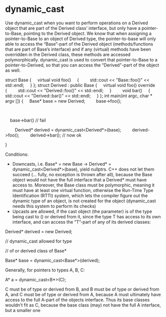 # dynamic_cast

Use dynamic_cast when you want to perform operations on a Derived
object that are part of the Derived class’ interface, but only have a
pointer-to-Base, pointing to the Derived object. We know that when
assigning a pointer-to-Base to an object of Derived type, the
pointer-to-base will only able to access the “Base”-part of the Derived
object (methods/functions that are part of Base’s interface) and if any
(virtual) methods have been overridden in the Derived class, these
methods are accessed polymorphically. dynamic_cast is used to convert
that pointer-to-Base to a pointer-to-Derived, so that you can access the
“Derived"-part of the object as well.

struct Base
 {
     virtual void foo()
     {
         std::cout << "Base::foo()" << std::endl;
     }
 };
struct Derived : public Base
 {
     virtual void foo() override
     {
         std::cout << "Derived::foo()" << std::endl;
     }
    
     void bar()
     {
         std::cout << "Derived::bar()" << std::endl;
     }
 };
int main(int argc, char * argv [])
 {
     Base* base = new Derived;
    
     base->foo();

   

    base->bar() // fail

   
     Derived* derived = dynamic_cast<Derived*>(base);
    
     derived->foo();
    
     derived->bar(); // now ok

}

Conditions:

-   Downcasts, i.e. Base* = new Base -> Derived* =
    dynamic_cast<Derived*>(base), yield nullptrs. C++ does not let them
    succeed (… fully, no exception is thrown after all), because the
    Base object would not have the full interface that a Derived* must
    have access to. Moreover, the Base class must be polymorphic,
    meaning it must have at least one virtual function, otherwise the
    Run-Time Type Identification (RTTI) system, which lets the compiler
    figure out the dynamic type of an object, is not created for the
    object (dynamic_cast needs this system to perform its checks)
-   Upcasts are allowed, if the cast object (the parameter) is of the
    type being cast to (<T>) or derived from it, since the type T has
    access to its own interface, and can access the “T”-part of any of
    its derived classes:

Derived* derived = new Derived;

// dynamic_cast allowed for type

// of or derived class of Base*

Base* base = dynamic_cast<Base*>(derived);

Generally, for pointers to types A, B, C:

A* a = dynamic_cast<B*>(C);

C must be of type or derived from B, and B must be of type or derived
from A, and C must be of type or derived from A, because A must
ultimately have access to the full A-part of the objects interface. Thus
its base classes wouldn’t fit as C, because the base class (may) not
have the full A interface, but a smaller one
